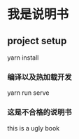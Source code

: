 # 我是说明书

## project setup

yarn install

### 编译以及热加载开发

yarn run serve

### 这是不合格的说明书

this is a ugly book